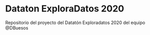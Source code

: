 # Dataton ExploraDatos 2020

Repositorio del proyecto del Datatón Exploradatos 2020 del equipo @DBuesos
